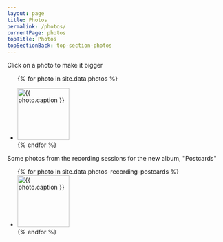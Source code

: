 ```yaml
---
layout: page
title: Photos
permalink: /photos/
currentPage: photos
topTitle: Photos
topSectionBack: top-section-photos
---
```

<p class="col-xs-12">Click on a photo to make it bigger</p>
<ul class="photos list-unstyled col-xs-12">

{% for photo in site.data.photos %}
  <li>
    <a 
        class="group fresco" 
        data-fresco-group="sugardrum_photos" 
        data-fresco-group-options="ui: 'inside'" 
        title="{{ photo.caption }}" 
        href="http://files.sugardrum.com/images/photos/{{ photo.url }}" 
        rel="group">
            <img 
                src="http://files.sugardrum.com/images/photos/thumbnails/{{ photo.url }}" 
                alt="{{ photo.caption }}" 
                width="120" 
                height="120" />
    </a>

  </li>
{% endfor %}
</ul>



<p class="col-xs-12">Some photos from the recording sessions for the new album, &quot;Postcards&quot;</p>

<ul class="photos list-unstyled col-xs-12">
{% for photo in site.data.photos-recording-postcards %}
  <li>
    <a 
        class="group fresco" 
        data-fresco-group="sugardrum_photos" 
        data-fresco-group-options="ui: 'inside'" 
        title="{{ photo.caption }}" 
        href="http://files.sugardrum.com/images/photos/{{ photo.url }}" 
        rel="group">
            <img 
                src="http://files.sugardrum.com/images/photos/thumbnails/{{ photo.url }}" 
                alt="{{ photo.caption }}" 
                width="120" 
                height="120" />
    </a>

  </li>
{% endfor %}
</ul>

